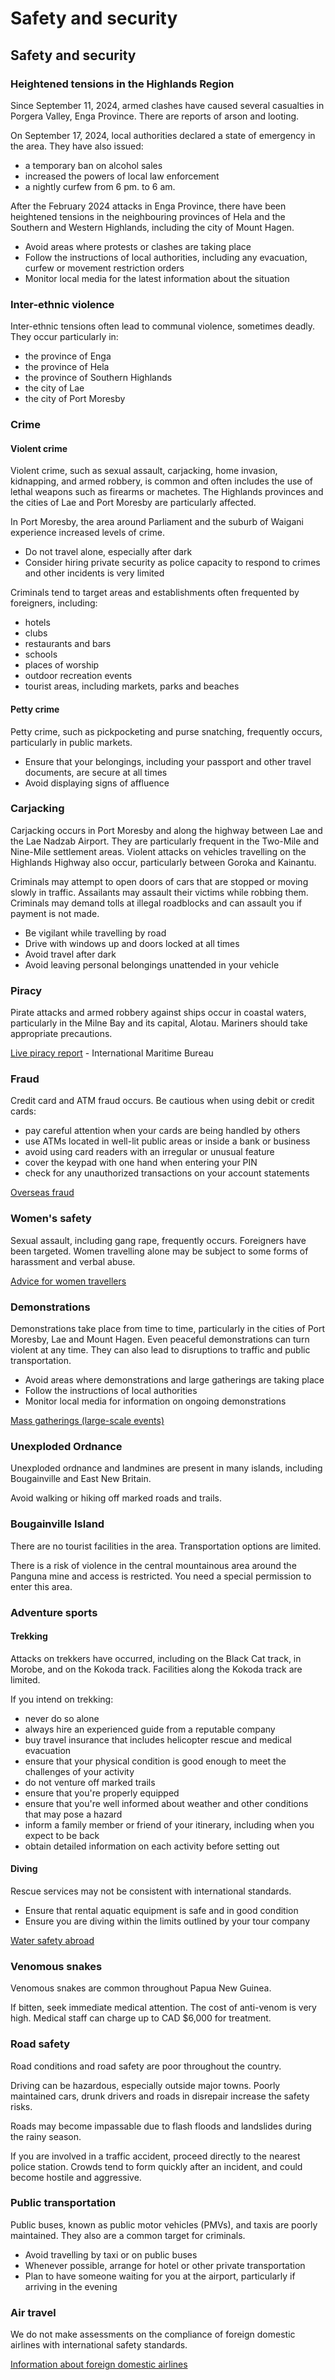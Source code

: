 # Safety and security

## Safety and security

### Heightened tensions in the Highlands Region

Since September 11, 2024, armed clashes have caused several casualties in Porgera Valley, Enga Province. There are reports of arson and looting.

On September 17, 2024, local authorities declared a state of emergency in the area. They have also issued:

* a temporary ban on alcohol sales
* increased the powers of local law enforcement
* a nightly curfew from 6 pm. to 6 am.

After the February 2024 attacks in Enga Province, there have been heightened tensions in the neighbouring provinces of Hela and the Southern and Western Highlands, including the city of Mount Hagen.

* Avoid areas where protests or clashes are taking place
* Follow the instructions of local authorities, including any evacuation, curfew or movement restriction orders
* Monitor local media for the latest information about the situation

### Inter-ethnic violence

Inter-ethnic tensions often lead to communal violence, sometimes deadly. They occur particularly in:

* the province of Enga
* the province of Hela
* the province of Southern Highlands
* the city of Lae
* the city of Port Moresby

### Crime

#### Violent crime

Violent crime, such as sexual assault, carjacking, home invasion, kidnapping, and armed robbery, is common and often includes the use of lethal weapons such as firearms or machetes. The Highlands provinces and the cities of Lae and Port Moresby are particularly affected.

In Port Moresby, the area around Parliament and the suburb of Waigani experience increased levels of crime.

* Do not travel alone, especially after dark
* Consider hiring private security as police capacity to respond to crimes and other incidents is very limited

Criminals tend to target areas and establishments often frequented by foreigners, including:

* hotels
* clubs
* restaurants and bars
* schools
* places of worship
* outdoor recreation events
* tourist areas, including markets, parks and beaches

#### Petty crime

Petty crime, such as pickpocketing and purse snatching, frequently occurs, particularly in public markets.

* Ensure that your belongings, including your passport and other travel documents, are secure at all times
* Avoid displaying signs of affluence

### Carjacking

Carjacking occurs in Port Moresby and along the highway between Lae and the Lae Nadzab Airport. They are particularly frequent in the Two-Mile and Nine-Mile settlement areas. Violent attacks on vehicles travelling on the Highlands Highway also occur, particularly between Goroka and Kainantu.

Criminals may attempt to open doors of cars that are stopped or moving slowly in traffic. Assailants may assault their victims while robbing them. Criminals may demand tolls at illegal roadblocks and can assault you if payment is not made.

* Be vigilant while travelling by road
* Drive with windows up and doors locked at all times
* Avoid travel after dark
* Avoid leaving personal belongings unattended in your vehicle

### Piracy

Pirate attacks and armed robbery against ships occur in coastal waters, particularly in the Milne Bay and its capital, Alotau. Mariners should take appropriate precautions.

[Live piracy report](https://icc-ccs.org/index.php/piracy-reporting-centre) - International Maritime Bureau

### Fraud

Credit card and ATM fraud occurs. Be cautious when using debit or credit cards:

* pay careful attention when your cards are being handled by others
* use ATMs located in well-lit public areas or inside a bank or business
* avoid using card readers with an irregular or unusual feature
* cover the keypad with one hand when entering your PIN
* check for any unauthorized transactions on your account statements

[Overseas fraud](https://travel.gc.ca/travelling/health-safety/overseas-fraud)

### Women's safety

Sexual assault, including gang rape, frequently occurs. Foreigners have been targeted. Women travelling alone may be subject to some forms of harassment and verbal abuse.

[Advice for women travellers](https://travel.gc.ca/travelling/health-safety/advice-for-women-travellers "Advice for women travellers")

### Demonstrations

Demonstrations take place from time to time, particularly in the cities of Port Moresby, Lae and Mount Hagen. Even peaceful demonstrations can turn violent at any time. They can also lead to disruptions to traffic and public transportation.

* Avoid areas where demonstrations and large gatherings are taking place
* Follow the instructions of local authorities
* Monitor local media for information on ongoing demonstrations

[Mass gatherings (large-scale events)](https://travel.gc.ca/travelling/health-safety/mass-gatherings)

### Unexploded Ordnance

Unexploded ordnance and landmines are present in many islands, including Bougainville and East New Britain.

Avoid walking or hiking off marked roads and trails.

### Bougainville Island

There are no tourist facilities in the area. Transportation options are limited.

There is a risk of violence in the central mountainous area around the Panguna mine and access is restricted. You need a special permission to enter this area.

### Adventure sports

#### Trekking

Attacks on trekkers have occurred, including on the Black Cat track, in Morobe, and on the Kokoda track. Facilities along the Kokoda track are limited.

If you intend on trekking:

* never do so alone
* always hire an experienced guide from a reputable company
* buy travel insurance that includes helicopter rescue and medical evacuation
* ensure that your physical condition is good enough to meet the challenges of your activity
* do not venture off marked trails
* ensure that you're properly equipped
* ensure that you're well informed about weather and other conditions that may pose a hazard
* inform a family member or friend of your itinerary, including when you expect to be back
* obtain detailed information on each activity before setting out

#### Diving

Rescue services may not be consistent with international standards.

* Ensure that rental aquatic equipment is safe and in good condition
* Ensure you are diving within the limits outlined by your tour company

[Water safety abroad](https://travel.gc.ca/travelling/health-safety/water-safety)

### Venomous snakes

Venomous snakes are common throughout Papua New Guinea.

If bitten, seek immediate medical attention. The cost of anti-venom is very high. Medical staff can charge up to CAD $6,000 for treatment.

### Road safety

Road conditions and road safety are poor throughout the country.

Driving can be hazardous, especially outside major towns. Poorly maintained cars, drunk drivers and roads in disrepair increase the safety risks.

Roads may become impassable due to flash floods and landslides during the rainy season.

If you are involved in a traffic accident, proceed directly to the nearest police station. Crowds tend to form quickly after an incident, and could become hostile and aggressive.

### Public transportation

Public buses, known as public motor vehicles (PMVs), and taxis are poorly maintained. They also are a common target for criminals.

* Avoid travelling by taxi or on public buses
* Whenever possible, arrange for hotel or other private transportation
* Plan to have someone waiting for you at the airport, particularly if arriving in the evening

### Air travel

We do not make assessments on the compliance of foreign domestic airlines with international safety standards.

[Information about foreign domestic airlines](https://travel.gc.ca/air/in-flight-safety#other)